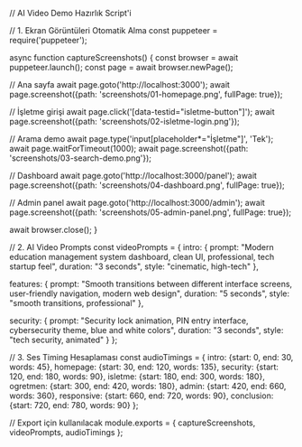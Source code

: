 // AI Video Demo Hazırlık Script'i

// 1. Ekran Görüntüleri Otomatik Alma
const puppeteer = require('puppeteer');

async function captureScreenshots() {
  const browser = await puppeteer.launch();
  const page = await browser.newPage();
  
  // Ana sayfa
  await page.goto('http://localhost:3000');
  await page.screenshot({path: 'screenshots/01-homepage.png', fullPage: true});
  
  // İşletme girişi
  await page.click('[data-testid="isletme-button"]');
  await page.screenshot({path: 'screenshots/02-isletme-login.png'});
  
  // Arama demo
  await page.type('input[placeholder*="İşletme"]', 'Tek');
  await page.waitForTimeout(1000);
  await page.screenshot({path: 'screenshots/03-search-demo.png'});
  
  // Dashboard
  await page.goto('http://localhost:3000/panel');
  await page.screenshot({path: 'screenshots/04-dashboard.png', fullPage: true});
  
  // Admin panel
  await page.goto('http://localhost:3000/admin');
  await page.screenshot({path: 'screenshots/05-admin-panel.png', fullPage: true});
  
  await browser.close();
}

// 2. AI Video Prompts
const videoPrompts = {
  intro: {
    prompt: "Modern education management system dashboard, clean UI, professional, tech startup feel",
    duration: "3 seconds",
    style: "cinematic, high-tech"
  },
  
  features: {
    prompt: "Smooth transitions between different interface screens, user-friendly navigation, modern web design",
    duration: "5 seconds", 
    style: "smooth transitions, professional"
  },
  
  security: {
    prompt: "Security lock animation, PIN entry interface, cybersecurity theme, blue and white colors",
    duration: "3 seconds",
    style: "tech security, animated"
  }
};

// 3. Ses Timing Hesaplaması
const audioTimings = {
  intro: {start: 0, end: 30, words: 45},
  homepage: {start: 30, end: 120, words: 135},
  security: {start: 120, end: 180, words: 90},
  isletme: {start: 180, end: 300, words: 180},
  ogretmen: {start: 300, end: 420, words: 180},
  admin: {start: 420, end: 660, words: 360},
  responsive: {start: 660, end: 720, words: 90},
  conclusion: {start: 720, end: 780, words: 90}
};

// Export için kullanılacak
module.exports = {
  captureScreenshots,
  videoPrompts,
  audioTimings
}; 